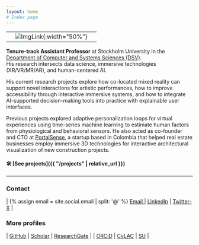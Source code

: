 ```yaml
---
layout: home
# Index page
---
```


|     |                                                       |     |
| --- | :---------------------------------------------------: | --- |
|     | ![ImgLink]({{site.url}}{{site.avatar}}){:width="50%"} |     |


**Tenure-track Assistant Professor** at Stockholm University in the [Department of Computer and Systems Sciences (DSV)](https://dsv.su.se/).  
His research intersects data science, immersive technologies (XR/VR/MR/AR), and human-centered AI.

His current research projects explore how co-located mixed reality can support novel interactions for artistic performances, how to improve accessibility through interactive immersive systems, and how to integrate AI-supported decision-making tools into practice with explainable user interfaces.

Previous projects explored adaptive personalization loops for virtual experiences using time-series machine learning to estimate human factors from physiological and behavioral sensors. He also acted as co-founder and CTO at [PortalSense](https://portalsense.com/), a startup based in Colombia that helped real estate businesses employ immersive 3D technologies for interactive architectural visualization of new construction projects.

#### 🛠️ [See projects]({{ "/projects" | relative_url }})

---

### Contact 

| {% assign email = site.social.email | split: '@' %}
        <a href="javascript:window.open('mailto:' + ['{{ email[0] }}','{{ email[1] }}'].join('@'))"><i class="fa fa-envelope"></i> Email </a> | <i class="fab fa-linkedin-in"></i> [LinkedIn](https://linkedin.com/in/luisqtr) | <i class="fab fa-x-twitter"></i> [Twitter-X](https://twitter.com/luisqtr0) |

### More profiles

| <i class="fab fa-github"></i> [GitHub](https://github.com/luisqtr) | <i class="fab fa-google"></i> [Scholar](https://scholar.google.com/citations?user=RYg_PGQAAAAJ) | <i class="fab fa-researchgate"></i> [ResearchGate](https://www.researchgate.net/profile/Luis-Quintero-4) |
|  <i class="fab fa-orcid"></i> [ORCiD](https://orcid.org/0000-0002-6047-2793) | <i class="fa fa-link"></i> [CvLAC](https://scienti.minciencias.gov.co/cvlac/visualizador/generarCurriculoCv.do?cod_rh=0001553941) | <i class="fa fa-link"></i> [SU](https://www.su.se/english/profiles/luva3178) |
